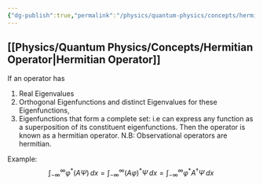 ```yaml
---
{"dg-publish":true,"permalink":"/physics/quantum-physics/concepts/hermitian-operator/"}
---
```


## [[Physics/Quantum Physics/Concepts/Hermitian Operator\|Hermitian Operator]]
If an operator has
 1. Real Eigenvalues
 2. Orthogonal Eigenfunctions and distinct Eigenvalues for these Eigenfunctions,
 3. Eigenfunctions that form a complete set: i.e can express any function as a superposition of its constituent eigenfunctions. 
 Then the operator is known as a hermitian operator.
N.B: Observational operators are hermitian. 

Example: 
$$
\int ^{\infty}_{-\infty} \varphi^*(A\Psi)\, dx = \int ^{\infty}_{-\infty} (A\varphi)^{*} \Psi \, dx =\int ^{\infty}_{-\infty} \varphi^{*} A^{\dagger} \Psi  \, dx 
$$